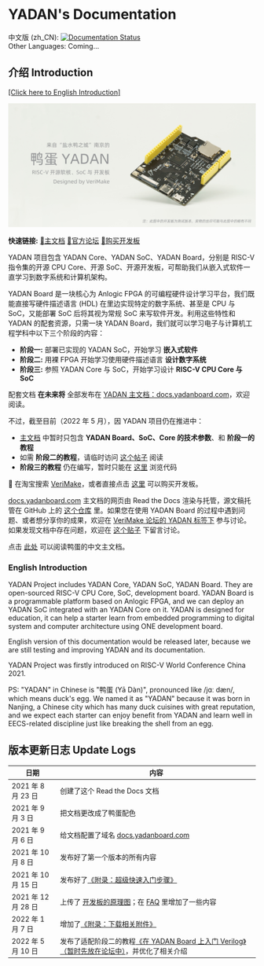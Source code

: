# YADAN's Documentation  

中文版 (zh_CN): [![Documentation Status](https://readthedocs.org/projects/yadan/badge/?version=latest)](http://docs.yadanboard.com/zh_CN/latest/?badge=latest)  
Other Languages: Coming...  

## 介绍 Introduction  
  
[[Click here to English Introduction]](#english-introduction)  
  
[![](docs/source/imgs/img_00_01.jpg)](http://docs.yadanboard.com/)  

**快速链接:** [📖主文档](http://docs.yadanboard.com/) [🥂官方论坛](https://verimake.com/t/YADAN) [🛒购买开发板](https://item.taobao.com/item.htm?id=663934271655)  

YADAN 项目包含 YADAN Core、YADAN SoC、YADAN Board，分别是 RISC-V 指令集的开源 CPU Core、开源 SoC、开源开发板，可帮助我们从嵌入式软件一直学习到数字系统和计算机架构。  

YADAN Board 是一块核心为 Anlogic FPGA 的可编程硬件设计学习平台，我们既能直接写硬件描述语言 (HDL) 在里边实现特定的数字系统、甚至是 CPU 与 SoC，又能部署 SoC 后将其视为常规 SoC 来写软件开发。利用这些特性和 YADAN 的配套资源，只需一块 YADAN Board，我们就可以学习电子与计算机工程学科中以下三个阶段的内容：  

+ **阶段一:** 部署已实现的 YADAN SoC，开始学习 **嵌入式软件**  
+ **阶段二:** 用裸 FPGA 开始学习使用硬件描述语言 **设计数字系统**  
+ **阶段三:** 参照 YADAN Core 与 SoC，开始学习设计 **RISC-V CPU Core 与 SoC**  

配套文档 **在未来将** 全部发布在 [YADAN 主文档：docs.yadanboard.com](http://docs.yadanboard.com/)，欢迎阅读。  

不过，截至目前（2022 年 5 月），因 YADAN 项目仍在推进中：  
+ [主文档](http://docs.yadanboard.com/) 中暂时只包含 **YADAN Board、SoC、Core 的技术参数**、和 **阶段一的教程**  
+ 如需 **阶段二的教程**，请临时访问 [这个帖子](https://verimake.com/d/144) 阅读  
+ **阶段三的教程** 仍在编写，暂时只能在 [这里](https://gitee.com/verimake/yadansoc) 浏览代码  

🛒 在淘宝搜索 [VeriMake](https://shop219297002.taobao.com)，或者直接点击 [这里](https://item.taobao.com/item.htm?id=663934271655) 可以购买开发板。  

[docs.yadanboard.com](http://docs.yadanboard.com/) 主文档的网页由 Read the Docs 渲染与托管，源文稿托管在 GitHub 上的 [这个仓库](https://github.com/CSY-tvgo/YADAN-Docs) 里。如果您在使用 YADAN Board 的过程中遇到问题、或者想分享你的成果，欢迎在 [VeriMake 论坛的 YADAN 标签下](https://verimake.com/t/YADAN) 参与讨论。如果发现文档中存在问题，欢迎在 [这个贴子](https://verimake.com/d/33) 下留言讨论。  

点击 [此处](http://docs.yadanboard.com/) 可以阅读鸭蛋的中文主文档。  

### English Introduction  
YADAN Project includes YADAN Core, YADAN SoC, YADAN Board. They are open-sourced RISC-V CPU Core, SoC, development board. YADAN Board is a programmable platform based on Anlogic FPGA, and we can deploy an YADAN SoC integrated with an YADAN Core on it. YADAN is designed for education, it can help a starter learn from embedded programming to digital system and computer architecture using ONE development board.  
  
English version of this documentation would be released later, because we are still testing and improving YADAN and its documentation.  
  
YADAN Project was firstly introduced on RISC-V World Conference China 2021.  
  
PS: "YADAN" in Chinese is "鸭蛋 (Yā Dàn)", pronounced like /jɑː dæn/, which means duck's egg. We named it as "YADAN" because it was born in Nanjing, a Chinese city which has many duck cuisines with great reputation, and we expect each starter can enjoy benefit from YADAN and learn well in EECS-related discipline just like breaking the shell from an egg.  
  
## 版本更新日志 Update Logs  
  
| 日期                | 内容                                                                                                                                                       |
| ------------------- | ---------------------------------------------------------------------------------------------------------------------------------------------------------- |
| 2021 年 8 月 23 日  | 创建了这个 Read the Docs 文档                                                                                                                              |
| 2021 年 9 月 3 日   | 把文档更改成了鸭蛋配色                                                                                                                                     |
| 2021 年 9 月 6 日   | 给文档配置了域名 [docs.yadanboard.com](http://docs.yadanboard.com)                                                                                         |
| 2021 年 10 月 8 日  | 发布好了第一个版本的所有内容                                                                                                                               |
| 2021 年 10 月 15 日 | 发布好了[《附录：超级快速入门步骤》](http://docs.yadanboard.com/zh_CN/latest/chap6.html)                                                                   |
| 2021 年 12 月 28 日 | 上传了 [开发板的原理图](http://docs.yadanboard.com/zh_CN/latest/chap1.html)；在 [FAQ](http://docs.yadanboard.com/zh_CN/latest/chap7.html) 里增加了一些内容 |
| 2022 年 1 月 7 日   | 增加了[《附录：下载相关附件》](http://docs.yadanboard.com/zh_CN/latest/chap8.html)                                                                         |
| 2022 年 5 月 10 日  | 发布了适配阶段二的教程[《在 YADAN Board 上入门 Verilog》（暂时先放在论坛中）](https://verimake.com/d/144)，并优化了相关介绍                                |

